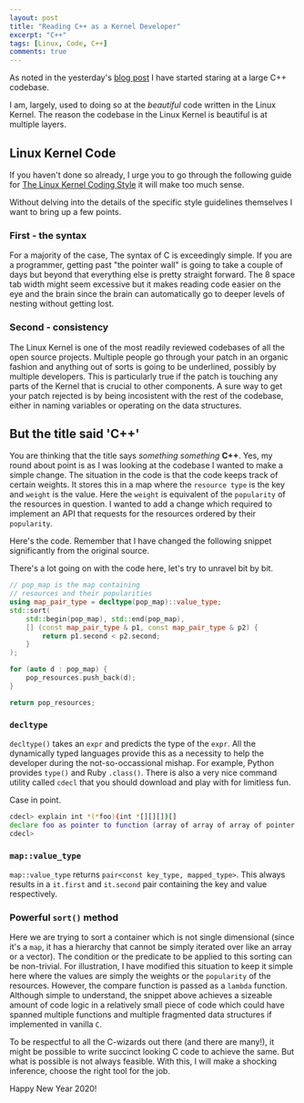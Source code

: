 ```yaml
---
layout: post
title: "Reading C++ as a Kernel Developer"
excerpt: "C++"
tags: [Linux, Code, C++]
comments: true
---
```

As noted in the yesterday's [blog post](http://www.mycpu.org/emacs-rtags-helm/)
I have started staring at a large C++ codebase.

I am, largely, used to doing so at the _beautiful_ code written in the Linux
Kernel. The reason the codebase in the Linux Kernel is beautiful is at multiple
layers.

## Linux Kernel Code
If you haven't done so already, I urge you to go through the following guide
for [The Linux Kernel Coding
Style](https://www.kernel.org/doc/html/v4.10/process/coding-style.html) it will
make too much sense.

Without delving into the details of the specific style guidelines themselves I
want to bring up a few points.

### First - the syntax
For a majority of the case, The syntax of C is exceedingly simple. If you are a
programmer, getting past "the pointer wall" is going to take a couple of days
but beyond that everything else is pretty straight forward. The 8 space tab
width might seem excessive but it makes reading code easier on the eye and the
brain since the brain can automatically go to deeper levels of nesting without
getting lost.

### Second - consistency
The Linux Kernel is one of the most readily reviewed codebases of all the open
source projects. Multiple people go through your patch in an organic fashion and
anything out of sorts is going to be underlined, possibly by multiple
developers. This is particularly true if the patch is touching any parts of the
Kernel that is crucial to other components. A sure way to get your patch
rejected is by being incosistent with the rest of the codebase, either in naming
variables or operating on the data structures.

## But the title said 'C++'
You are thinking that the title says *something something* **C++**. Yes, my
round about point is as I was looking at the codebase I wanted to make a simple
change. The situation in the code is that the code keeps track of certain
weights. It stores this in a map where the ``resource type`` is the key and
``weight`` is the value. Here the ``weight`` is equivalent of the ``popularity``
of the resources in question. I wanted to add a change which required to
implement an API that requests for the resources ordered by their
``popularity``.

Here's the code. Remember that I have changed the following snippet
significantly from the original source.

There's a lot going on with the code here, let's try to unravel bit by bit.

```C++
// pop_map is the map containing 
// resources and their popularities
using map_pair_type = decltype(pop_map)::value_type;
std::sort(
	std::begin(pop_map), std::end(pop_map),
	[] (const map_pair_type & p1, const map_pair_type & p2) {
		return p1.second < p2.second;
	}
);

for (auto d : pop_map) {
	pop_resources.push_back(d);
}

return pop_resources;
```

### ``decltype``
``decltype()`` takes an ``expr`` and predicts the type of the ``expr``. All the
dynamically typed languages provide this as a necessity to help the developer
during the not-so-occassional mishap. For example, Python provides ``type()``
and Ruby ``.class()``. There is also a very nice command utility called
``cdecl`` that you should download and play with for limitless fun.

Case in point.
```bash
cdecl> explain int *(*foo)(int *[][][])[]
declare foo as pointer to function (array of array of array of pointer to int) returning array of pointer to int
cdecl> 
```

### ``map::value_type``
``map::value_type`` returns ``pair<const key_type, mapped_type>``. This always
results in a ``it.first`` and ``it.second`` pair containing the key and value respectively.

### Powerful ``sort()`` method
Here we are trying to sort a container which is not single dimensional (since
it's a ``map``, it has a hierarchy that cannot be simply iterated over like an
array or a vector). The condition or the predicate to be applied to this sorting
can be non-trivial. For illustration, I have modified this situation to keep it
simple here where the values are simply the weights or the ``popularity`` of the
resources. However, the compare function is passed as a ``lambda`` function.
Although simple to understand, the snippet above achieves a sizeable amount of
code logic in a relatively small piece of code which could have spanned multiple
functions and multiple fragmented data structures if implemented in vanilla
``C``.

To be respectful to all the C-wizards out there (and there are many!), it might
be possible to write succinct looking C code to achieve the same. But what is
possible is not always feasible. With this, I will make a shocking inference,
choose the right tool for the job.

Happy New Year 2020!
